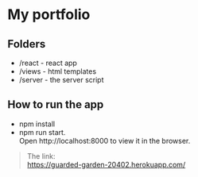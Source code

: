 # My portfolio

## Folders
- /react - react app
- /views - html templates
- /server - the server script

## How to run the app
* npm install
* npm run start.<br/>
Open http://localhost:8000 to view it in the browser.

>The link:<br/>https://guarded-garden-20402.herokuapp.com/
